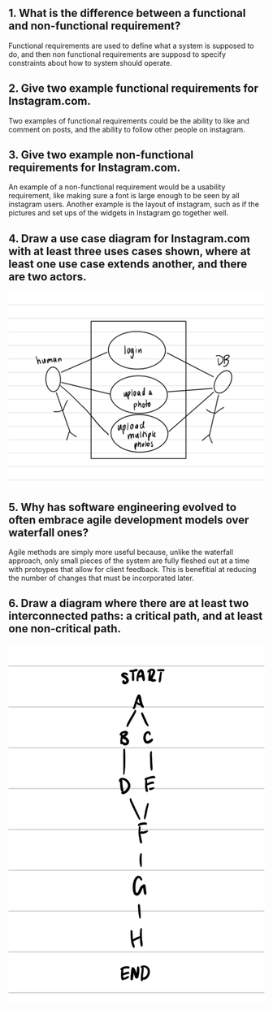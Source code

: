 ## 1. What is the difference between a functional and non-functional requirement?
  Functional requirements are used to define what a system is supposed to do, and then non functional requirements are supposd to specify constraints about how to system should operate. 
  
## 2. Give two example functional requirements for Instagram.com.
Two examples of functional requirements could be the ability to like and comment on posts, and the ability to follow other people on instagram. 

## 3. Give two example non-functional requirements for Instagram.com.
An example of a non-functional requirement would be a usability requirement, like making sure a font is large enough to be seen by all instagram users. Another example is the layout of instagram, such as if the pictures and set ups of the widgets in Instagram go together well. 

## 4. Draw a use case diagram for Instagram.com with at least three uses cases shown, where at least one use case extends another, and there are two actors.
![j8IMAGE1.jpg](https://github.com/aneeshakandala/aneeshakandala-worksheet-J8/blob/main/j8IMAGE1.jpg)

## 5. Why has software engineering evolved to often embrace agile development models over waterfall ones?
Agile methods are simply more useful because, unlike the waterfall approach, only small pieces of the system are fully fleshed out at a time with protoypes that allow for client feedback. This is benefitial at reducing the number of changes that must be incorporated later. 

## 6. Draw a diagram where there are at least two interconnected paths: a critical path, and at least one non-critical path.
![j8image2.jpg](https://github.com/aneeshakandala/aneeshakandala-worksheet-J8/blob/main/j8image2.jpg)


